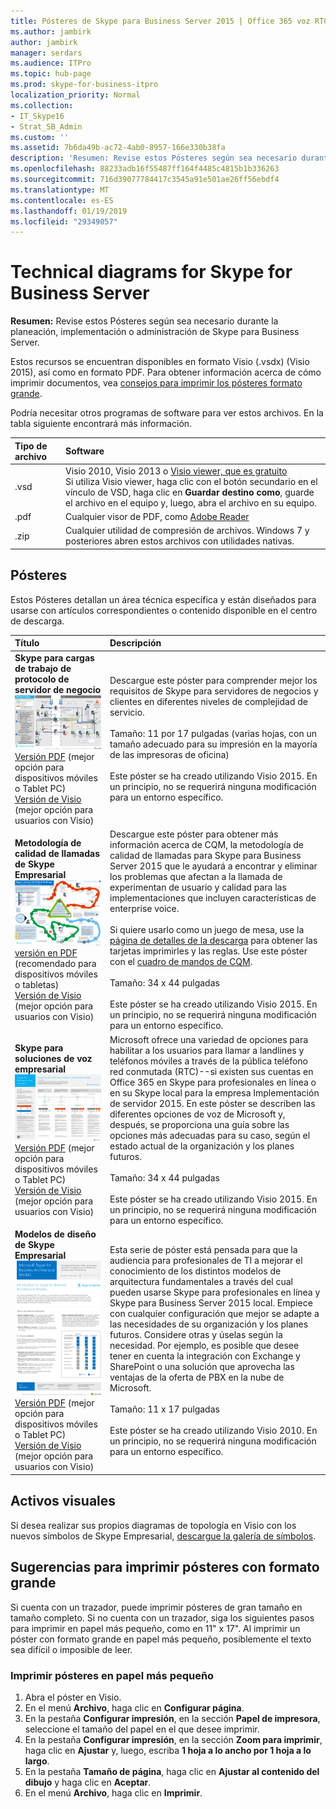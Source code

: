 ```yaml
---
title: Pósteres de Skype para Business Server 2015 | Office 365 voz RTC
ms.author: jambirk
author: jambirk
manager: serdars
ms.audience: ITPro
ms.topic: hub-page
ms.prod: skype-for-business-itpro
localization_priority: Normal
ms.collection:
- IT_Skype16
- Strat_SB_Admin
ms.custom: ''
ms.assetid: 7b6da49b-ac72-4ab0-8957-166e330b38fa
description: 'Resumen: Revise estos Pósteres según sea necesario durante la planeación, implementación o administración de Skype para Business Server.'
ms.openlocfilehash: 88233adb16f55487ff164f4485c4815b1b336263
ms.sourcegitcommit: 716d39077784417c3545a91e501ae26ff56ebdf4
ms.translationtype: MT
ms.contentlocale: es-ES
ms.lasthandoff: 01/19/2019
ms.locfileid: "29349057"
---
```

# <a name="technical-diagrams-for-skype-for-business-server"></a>Technical diagrams for Skype for Business Server

**Resumen:** Revise estos Pósteres según sea necesario durante la planeación, implementación o administración de Skype para Business Server.

Estos recursos se encuentran disponibles en formato Visio (.vsdx) (Visio 2015), así como en formato PDF. Para obtener información acerca de cómo imprimir documentos, vea [consejos para imprimir los pósteres formato grande](technical-diagrams.md#tips).

Podría necesitar otros programas de software para ver estos archivos. En la tabla siguiente encontrará más información.

|Tipo de archivo|Software|
|:--- |:--- |
|.vsd |Visio 2010, Visio 2013 o [Visio viewer, que es gratuito](https://go.microsoft.com/fwlink/p/?LinkId=393676) <br/> Si utiliza Visio viewer, haga clic con el botón secundario en el vínculo de VSD, haga clic en **Guardar destino como**, guarde el archivo en el equipo y, luego, abra el archivo en su equipo. |
|.pdf |Cualquier visor de PDF, como [Adobe Reader](https://go.microsoft.com/fwlink/p/?LinkId=393675) |
|.zip |Cualquier utilidad de compresión de archivos. Windows 7 y posteriores abren estos archivos con utilidades nativas. |

## <a name="posters"></a>Pósteres

Estos Pósteres detallan un área técnica específica y están diseñados para usarse con artículos correspondientes o contenido disponible en el centro de descarga.

|Título|Descripción|
|:---|:---|
|**Skype para cargas de trabajo de protocolo de servidor de negocio** <br/>![Póster de las cargas de trabajo del protocolo SfB](media/0dccf933-eab3-4793-a8a4-4f6b9b0b4fa0.png)<br/>[Versión PDF](https://go.microsoft.com/fwlink/p/?LinkId=550989) (mejor opción para dispositivos móviles o Tablet PC)  <br/> [Versión de Visio](https://go.microsoft.com/fwlink/p/?LinkId=550991) (mejor opción para usuarios con Visio) |Descargue este póster para comprender mejor los requisitos de Skype para servidores de negocios y clientes en diferentes niveles de complejidad de servicio.<br/> <br/> Tamaño: 11 por 17 pulgadas (varias hojas, con un tamaño adecuado para su impresión en la mayoría de las impresoras de oficina) <br/> <br/> Este póster se ha creado utilizando Visio 2015. En un principio, no se requerirá ninguna modificación para un entorno específico. |
|**Metodología de calidad de llamadas de Skype Empresarial** <br/> ![Póster de metodología de calidad de llamada](media/69d33707-8dc4-446a-8d72-0a77be59a64a.png)[versión en PDF](https://go.microsoft.com/fwlink/p/?LinkId=617899) (recomendado para dispositivos móviles o tabletas) <br/> [Versión de Visio](https://go.microsoft.com/fwlink/p/?LinkId=617900) (mejor opción para usuarios con Visio) |Descargue este póster para obtener más información acerca de CQM, la metodología de calidad de llamadas para Skype para Business Server 2015 que le ayudará a encontrar y eliminar los problemas que afectan a la llamada de experimentan de usuario y calidad para las implementaciones que incluyen características de enterprise voice. <br/> <br/> Si quiere usarlo como un juego de mesa, use la [página de detalles de la descarga](https://go.microsoft.com/fwlink/p/?LinkId=617898) para obtener las tarjetas imprimirles y las reglas. Use este póster con el [cuadro de mandos de CQM](https://go.microsoft.com/fwlink/p/?LinkId=617904). <br/><br/> Tamaño: 34 x 44 pulgadas <br/> <br/> Este póster se ha creado utilizando Visio 2015. En un principio, no se requerirá ninguna modificación para un entorno específico. |
|**Skype para soluciones de voz empresarial** <br/> ![Póster de plan de soluciones de voz](media/1d3371f3-d554-4d6b-ac4f-a927bbe50b26.png) <br/> [Versión PDF](https://go.microsoft.com/fwlink/?linkid=869123) (mejor opción para dispositivos móviles o Tablet PC)  <br/> [Versión de Visio](https://go.microsoft.com/fwlink/?linkid=869124) (mejor opción para usuarios con Visio) |Microsoft ofrece una variedad de opciones para habilitar a los usuarios para llamar a landlines y teléfonos móviles a través de la pública teléfono red conmutada (RTC)--si existen sus cuentas en Office 365 en Skype para profesionales en línea o en su Skype local para la empresa Implementación de servidor 2015. En este póster se describen las diferentes opciones de voz de Microsoft y, después, se proporciona una guía sobre las opciones más adecuadas para su caso, según el estado actual de la organización y los planes futuros. <br/> <br/> Tamaño: 34 x 44 pulgadas <br/><br/> Este póster se ha creado utilizando Visio 2015. En un principio, no se requerirá ninguna modificación para un entorno específico. |
|**Modelos de diseño de Skype Empresarial** <br/> ![Modelos de diseño de Skype Empresarial](media/0734153f-af7b-4cf3-b095-96bdd1de3fb0.png) <br/> [Versión PDF](https://go.microsoft.com/fwlink/?linkid=869125) (mejor opción para dispositivos móviles o Tablet PC)  <br/> [Versión de Visio](https://go.microsoft.com/fwlink/?linkid=869126) (mejor opción para usuarios con Visio) |Esta serie de póster está pensada para que la audiencia para profesionales de TI a mejorar el conocimiento de los distintos modelos de arquitectura fundamentales a través del cual pueden usarse Skype para profesionales en línea y Skype para Business Server 2015 local. Empiece con cualquier configuración que mejor se adapte a las necesidades de su organización y los planes futuros. Considere otras y úselas según la necesidad. Por ejemplo, es posible que desee tener en cuenta la integración con Exchange y SharePoint o una solución que aprovecha las ventajas de la oferta de PBX en la nube de Microsoft. <br/><br/> Tamaño: 11 x 17 pulgadas <br/><br/> Este póster se ha creado utilizando Visio 2010. En un principio, no se requerirá ninguna modificación para un entorno específico. |

## <a name="visual-assets"></a>Activos visuales

Si desea realizar sus propios diagramas de topología en Visio con los nuevos símbolos de Skype Empresarial, [descargue la galería de símbolos](https://go.microsoft.com/fwlink/p/?LinkId=550985).

## <a name="tips-for-printing-large-format-posters"></a>Sugerencias para imprimir pósteres con formato grande

<a name="tips"> </a>

Si cuenta con un trazador, puede imprimir pósteres de gran tamaño en tamaño completo. Si no cuenta con un trazador, siga los siguientes pasos para imprimir en papel más pequeño, como en 11" x 17". Al imprimir un póster con formato grande en papel más pequeño, posiblemente el texto sea difícil o imposible de leer.

### <a name="print-posters-on-smaller-paper"></a>Imprimir pósteres en papel más pequeño

1. Abra el póster en Visio.
2. En el menú **Archivo**, haga clic en **Configurar página**.
3. En la pestaña **Configurar impresión**, en la sección **Papel de impresora**, seleccione el tamaño del papel en el que desee imprimir.
4. En la pestaña **Configurar impresión**, en la sección **Zoom para imprimir**, haga clic en **Ajustar** y, luego, escriba **1 hoja a lo ancho por 1 hoja a lo largo**.
5. En la pestaña **Tamaño de página**, haga clic en **Ajustar al contenido del dibujo** y haga clic en **Aceptar**.
6. En el menú **Archivo**, haga clic en **Imprimir**.